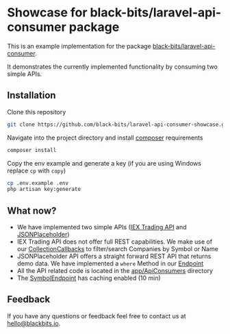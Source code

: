 # Showcase for black-bits/laravel-api-consumer package

This is an example implementation for the package [black-bits/laravel-api-consumer](https://github.com/black-bits/laravel-api-consumer).

It demonstrates the currently implemented functionality by consuming two simple APIs.


## Installation

Clone this repository

```bash
git clone https://github.com/black-bits/laravel-api-consumer-showcase.git
```

Navigate into the project directory and install [composer](https://getcomposer.org/) requirements

```bash
composer install
```

Copy the env example and generate a key (if you are using Windows replace `cp` with `copy`)

```bash
cp .env.example .env
php artisan key:generate
```

## What now?

 - We have implemented two simple APIs ([IEX Trading API](https://iextrading.com/developer/docs/) and [JSONPlaceholder](https://jsonplaceholder.typicode.com/)) 
 - IEX Trading API does not offer full REST capabilities. We make use of our [CollectionCallbacks](app/CollectionCallbacks/FilterNameCollectionCallback.php) to filter/search Companies by Symbol or Name
 - JSONPlaceholder API offers a straight forward REST API that returns demo data. We have implemented a `where` Method in our [Endpoint](app/ApiConsumers/JSONPlaceholder/Endpoints/PostEndpoint.php)
 - All the API related code is located in the [app/ApiConsumers](app/ApiConsumers) directory
 - The [SymbolEndpoint](app/ApiConsumers/IEX/Endpoints/SymbolEndpoint.php) has caching enabled (10 min)
 
  
 ## Feedback
 
 If you have any questions or feedback feel free to contact us at [hello@blackbits.io](mailto:hello@blackbits.io).
 
